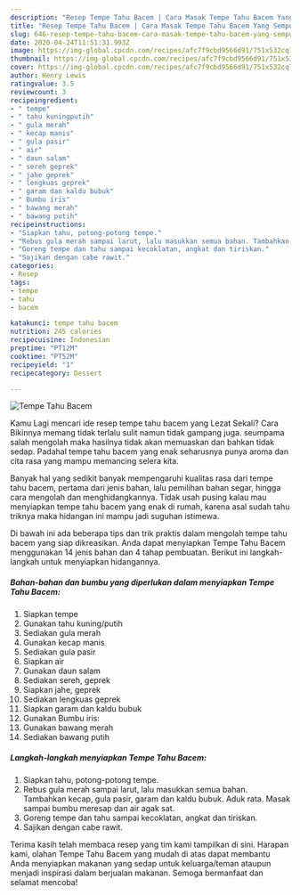 ```yaml
---
description: "Resep Tempe Tahu Bacem | Cara Masak Tempe Tahu Bacem Yang Sempurna"
title: "Resep Tempe Tahu Bacem | Cara Masak Tempe Tahu Bacem Yang Sempurna"
slug: 646-resep-tempe-tahu-bacem-cara-masak-tempe-tahu-bacem-yang-sempurna
date: 2020-04-24T11:51:31.993Z
image: https://img-global.cpcdn.com/recipes/afc7f9cbd9566d91/751x532cq70/tempe-tahu-bacem-foto-resep-utama.jpg
thumbnail: https://img-global.cpcdn.com/recipes/afc7f9cbd9566d91/751x532cq70/tempe-tahu-bacem-foto-resep-utama.jpg
cover: https://img-global.cpcdn.com/recipes/afc7f9cbd9566d91/751x532cq70/tempe-tahu-bacem-foto-resep-utama.jpg
author: Henry Lewis
ratingvalue: 3.5
reviewcount: 3
recipeingredient:
- " tempe"
- " tahu kuningputih"
- " gula merah"
- " kecap manis"
- " gula pasir"
- " air"
- " daun salam"
- " sereh geprek"
- " jahe geprek"
- " lengkuas geprek"
- " garam dan kaldu bubuk"
- " Bumbu iris"
- " bawang merah"
- " bawang putih"
recipeinstructions:
- "Siapkan tahu, potong-potong tempe."
- "Rebus gula merah sampai larut, lalu masukkan semua bahan. Tambahkan kecap, gula pasir, garam dan kaldu bubuk. Aduk rata. Masak sampai bumbu meresap dan air agak sat."
- "Goreng tempe dan tahu sampai kecoklatan, angkat dan tiriskan."
- "Sajikan dengan cabe rawit."
categories:
- Resep
tags:
- tempe
- tahu
- bacem

katakunci: tempe tahu bacem 
nutrition: 245 calories
recipecuisine: Indonesian
preptime: "PT12M"
cooktime: "PT52M"
recipeyield: "1"
recipecategory: Dessert

---
```



![Tempe Tahu Bacem](https://img-global.cpcdn.com/recipes/afc7f9cbd9566d91/751x532cq70/tempe-tahu-bacem-foto-resep-utama.jpg)

Kamu Lagi mencari ide resep tempe tahu bacem yang Lezat Sekali? Cara Bikinnya memang tidak terlalu sulit namun tidak gampang juga. seumpama salah mengolah maka hasilnya tidak akan memuaskan dan bahkan tidak sedap. Padahal tempe tahu bacem yang enak seharusnya punya aroma dan cita rasa yang mampu memancing selera kita.

Banyak hal yang sedikit banyak mempengaruhi kualitas rasa dari tempe tahu bacem, pertama dari jenis bahan, lalu pemilihan bahan segar, hingga cara mengolah dan menghidangkannya. Tidak usah pusing kalau mau menyiapkan tempe tahu bacem yang enak di rumah, karena asal sudah tahu triknya maka hidangan ini mampu jadi suguhan istimewa.




Di bawah ini ada beberapa tips dan trik praktis dalam mengolah tempe tahu bacem yang siap dikreasikan. Anda dapat menyiapkan Tempe Tahu Bacem menggunakan 14 jenis bahan dan 4 tahap pembuatan. Berikut ini langkah-langkah untuk menyiapkan hidangannya.

<!--inarticleads1-->

##### Bahan-bahan dan bumbu yang diperlukan dalam menyiapkan Tempe Tahu Bacem:

1. Siapkan  tempe
1. Gunakan  tahu kuning/putih
1. Sediakan  gula merah
1. Gunakan  kecap manis
1. Sediakan  gula pasir
1. Siapkan  air
1. Gunakan  daun salam
1. Sediakan  sereh, geprek
1. Siapkan  jahe, geprek
1. Sediakan  lengkuas geprek
1. Siapkan  garam dan kaldu bubuk
1. Gunakan  Bumbu iris:
1. Gunakan  bawang merah
1. Sediakan  bawang putih




<!--inarticleads2-->

##### Langkah-langkah menyiapkan Tempe Tahu Bacem:

1. Siapkan tahu, potong-potong tempe.
1. Rebus gula merah sampai larut, lalu masukkan semua bahan. Tambahkan kecap, gula pasir, garam dan kaldu bubuk. Aduk rata. Masak sampai bumbu meresap dan air agak sat.
1. Goreng tempe dan tahu sampai kecoklatan, angkat dan tiriskan.
1. Sajikan dengan cabe rawit.




Terima kasih telah membaca resep yang tim kami tampilkan di sini. Harapan kami, olahan Tempe Tahu Bacem yang mudah di atas dapat membantu Anda menyiapkan makanan yang sedap untuk keluarga/teman ataupun menjadi inspirasi dalam berjualan makanan. Semoga bermanfaat dan selamat mencoba!
